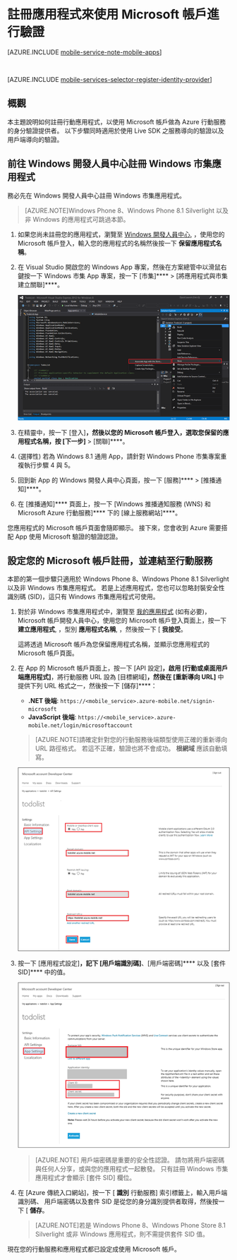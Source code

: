 <properties
    pageTitle="註冊 Microsoft 驗證 | Microsoft Azure"
    description="了解如何在 Azure Mobile Services 應用程式中註冊 Microsoft 驗證。"
    authors="ggailey777"
    services="mobile-services"
    documentationCenter="Mobile"
    manager="dwrede"
    editor=""/>

<tags 
    ms.service="mobile-services" 
    ms.workload="mobile" 
    ms.tgt_pltfrm="NA" 
    ms.devlang="multiple" 
    ms.topic="article" 
    ms.date="11/30/2015" 
    ms.author="glenga"/>


# 註冊應用程式來使用 Microsoft 帳戶進行驗證

[AZURE.INCLUDE [mobile-service-note-mobile-apps](../../includes/mobile-services-note-mobile-apps.md)]

&nbsp;


[AZURE.INCLUDE [mobile-services-selector-register-identity-provider](../../includes/mobile-services-selector-register-identity-provider.md)]

## 概觀

本主題說明如何註冊行動應用程式，以使用 Microsoft 帳戶做為 Azure 行動服務的身分驗證提供者。 以下步驟同時適用於使用 Live SDK 之服務導向的驗證以及用戶端導向的驗證。

## 前往 Windows 開發人員中心註冊 Windows 市集應用程式

務必先在 Windows 開發人員中心註冊 Windows 市集應用程式。
>[AZURE.NOTE]Windows Phone 8、Windows Phone 8.1 Silverlight 以及非 Windows 的應用程式可跳過本節。

1. 如果您尚未註冊您的應用程式，瀏覽至 [Windows 開發人員中心](https://dev.windows.com/dashboard/Application/New), ，使用您的 Microsoft 帳戶登入，輸入您的應用程式的名稱然後按一下 **保留應用程式名稱**。

3. 在 Visual Studio 開啟您的 Windows App 專案，然後在方案總管中以滑鼠右鍵按一下 Windows 市集 App 專案，按一下 [市集]**** > [將應用程式與市集建立關聯]****。

    ![](./media/mobile-services-how-to-register-microsoft-authentication/mobile-services-store-association.png)

5. 在精靈中，按一下 [登入]****，然後以您的 Microsoft 帳戶登入，選取您保留的應用程式名稱，按 [下一步]**** > [關聯]****。

6. (選擇性) 若為 Windows 8.1 通用 App，請針對 Windows Phone 市集專案重複執行步驟 4 與 5。

6. 回到新 App 的 Windows 開發人員中心頁面，按一下 [服務]**** > [推播通知]****。

7. 在 [推播通知]**** 頁面上，按一下 [Windows 推播通知服務 (WNS) 和 Microsoft Azure 行動服務]**** 下的 [線上服務網站]****。

您應用程式的 Microsoft 帳戶頁面會隨即顯示。 接下來，您會收到 Azure 需要搭配 App 使用 Microsoft 驗證的驗證認證。

## 設定您的 Microsoft 帳戶註冊，並連結至行動服務

本節的第一個步驟只適用於 Windows Phone 8、Windows Phone 8.1 Silverlight 以及非 Windows 市集應用程式。 若是上述應用程式，您也可以忽略封裝安全性識別碼 (SID)，這只有 Windows 市集應用程式可使用。

1. 對於非 Windows 市集應用程式中，瀏覽至 [我的應用程式](http://go.microsoft.com/fwlink/p/?LinkId=262039) (如有必要)，Microsoft 帳戶開發人員中心，使用您的 Microsoft 帳戶登入頁面上，按一下 **建立應用程式**, ，型別 **應用程式名稱**, ，然後按一下 [ **我接受**。

    這將透過 Microsoft 帳戶為您保留應用程式名稱，並顯示您應用程式的 Microsoft 帳戶頁面。

2. 在 App 的 Microsoft 帳戶頁面上，按一下 [API 設定]****，啟用 [行動或桌面用戶端應用程式]****，將行動服務 URL 設為 [目標網域]****，然後在 [重新導向 URL]**** 中提供下列 URL 格式之一，然後按一下 [儲存]****：

    + **.NET 後端**: `https://<mobile_service>.azure-mobile.net/signin-microsoft`
    + **JavaScript 後端**: `https://<mobile_service>.azure-mobile.net/login/microsoftaccount`
     >[AZURE.NOTE]請確定針對您的行動服務後端類型使用正確的重新導向 URL 路徑格式。 若這不正確，驗證也將不會成功。  **根網域** 應該自動填寫。
&nbsp;

    ![Microsoft 帳戶 API 設定](./media/mobile-services-how-to-register-microsoft-authentication/mobile-services-win8-app-push-auth-2.png)

4. 按一下 [應用程式設定]****，記下 [用戶端識別碼]****、[用戶端密碼]**** 以及 [套件 SID]**** 中的值。

    ![Microsoft 帳戶應用程式設定](./media/mobile-services-how-to-register-microsoft-authentication/mobile-services-win8-app-push-auth.png)

    > [AZURE.NOTE] 用戶端密碼是重要的安全性認證。 請勿將用戶端密碼與任何人分享，或與您的應用程式一起散發。 只有註冊 Windows 市集應用程式才會顯示 [套件 SID] 欄位。

4. 在 [Azure 傳統入口網站]，按一下 [ **識別** 行動服務] 索引標籤上，輸入用戶端識別碼、 用戶端密碼以及套件 SID 是從您的身分識別提供者取得，然後按一下 [ **儲存**。
    >[AZURE.NOTE]若是 Windows Phone 8、Windows Phone Store 8.1 Silverlight 或非 Windows 應用程式，則不需提供套件 SID 值。

現在您的行動服務和應用程式都已設定成使用 Microsoft 帳戶。








[submit an app page]: http://go.microsoft.com/fwlink/p/?LinkID=266582 
[my applications]: http://go.microsoft.com/fwlink/p/?LinkId=262039 
[azure classic portal]: https://manage.windowsazure.com/ 

